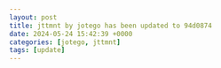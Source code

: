 ```yaml
---
layout: post
title: jttmnt by jotego has been updated to 94d0874
date: 2024-05-24 15:42:39 +0000
categories: [jotego, jttmnt]
tags: [update]
---
```



